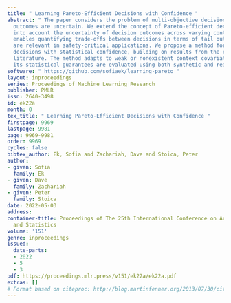 ```yaml
---
title: " Learning Pareto-Efficient Decisions with Confidence "
abstract: " The paper considers the problem of multi-objective decision support when
  outcomes are uncertain. We extend the concept of Pareto-efficient decisions to take
  into account the uncertainty of decision outcomes across varying contexts. This
  enables quantifying trade-offs between decisions in terms of tail outcomes that
  are relevant in safety-critical applications. We propose a method for learning efficient
  decisions with statistical confidence, building on results from the conformal prediction
  literature. The method adapts to weak or nonexistent context covariate overlap and
  its statistical guarantees are evaluated using both synthetic and real data. "
software: " https://github.com/sofiaek/learning-pareto "
layout: inproceedings
series: Proceedings of Machine Learning Research
publisher: PMLR
issn: 2640-3498
id: ek22a
month: 0
tex_title: " Learning Pareto-Efficient Decisions with Confidence "
firstpage: 9969
lastpage: 9981
page: 9969-9981
order: 9969
cycles: false
bibtex_author: Ek, Sofia and Zachariah, Dave and Stoica, Peter
author:
- given: Sofia
  family: Ek
- given: Dave
  family: Zachariah
- given: Peter
  family: Stoica
date: 2022-05-03
address:
container-title: Proceedings of The 25th International Conference on Artificial Intelligence
  and Statistics
volume: '151'
genre: inproceedings
issued:
  date-parts:
  - 2022
  - 5
  - 3
pdf: https://proceedings.mlr.press/v151/ek22a/ek22a.pdf
extras: []
# Format based on citeproc: http://blog.martinfenner.org/2013/07/30/citeproc-yaml-for-bibliographies/
---
```

